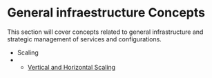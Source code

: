 # General infraestructure Concepts

This section will cover concepts related to general infrastructure and strategic management of services and configurations.

- Scaling
- - [Vertical and Horizontal Scaling](https://github.com/dimasx010/knowledge/blob/main/DevOps/Cloud/Infraestructure/horizontal-vs-vertical-scaling.md)